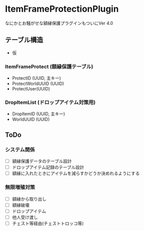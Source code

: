 # ItemFrameProtectionPlugin
なにかとお騒がせな額縁保護プラグインもついにVer 4.0

## テーブル構造
- 仮
### ItemFrameProtect (額縁保護テーブル)
- ProtectID (UUID, 主キー)
- ProtectWorldUUID (UUID)
- ProtectUser(UUID)

### DropItemList (ドロップアイテム対策用)
- DropItemID (UUID, 主キー)
- WorldUUID (UUID)

## ToDo
### システム関係
- [ ] 額縁保護データのテーブル設計
- [ ] ドロップアイテム記録のテーブル設計
- [ ] 額縁に入れたときにアイテムを減らすかどうか決めれるようにする

### 無限増殖対策
- [ ] 額縁から取り出し
- [ ] 額縁破壊
- [ ] ドロップアイテム
- [ ] 他人受け渡し
- [ ] チェスト等経由(チェストトロッコ等)
